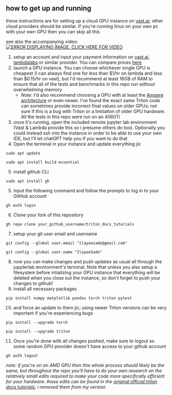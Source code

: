 ## how to get up and running
these instructions are for setting up a cloud GPU instance on [vast.ai](https://vast.ai); other cloud providers should be similar. If you're running linux on your own pc with your own GPU then you can skip all this

see also the accompanying video:
[![ERROR DISPLAYING IMAGE, CLICK HERE FOR VIDEO](https://img.youtube.com/vi/mmRlZKFLAvE/0.jpg)](https://www.youtube.com/watch?v=mmRlZKFLAvE)

1. setup an account and input your payment information on [vast.ai](https://vast.ai), [lambdalabs](https://lambdalabs.com) or similar provider. You can compare prices [here](https://cloud-gpus.com)
2. launch a GPU instance. You can choose whichever single GPU is cheapest (I can always find one for less than $1/hr on lambda and less than $0.15/hr on vast), but I'd recommend at least 16GB of RAM to ensure that all of the tests and benchmarks in this repo run without overwhelming memory. 
    - *Note:* I'd also recommend choosing a GPU with at least the [Ampere architecture](https://en.wikipedia.org/wiki/Ampere_(microarchitecture)) or even newer. I've found the exact same Triton code can sometimes provide incorrect final values on older GPUs; not sure if this is a bug with Triton or a limitation of older GPU hardware. All the tests in this repo were run on an 4060Ti
3. once it's running, open the included remote jupyter lab environment (Vast & Lambda provide this so i presume others do too). Optionally you could instead ssh into the instance in order to be able to use your own IDE, but I'll let chatGPT help you if you want to do that
4. Open the terminal in your instance and update everything jic
```
sudo apt update
```
```
sudo apt install build-essential
```
5. install github CLI
```
sudo apt install gh
```
5. Input the following command and follow the prompts to log in to your GitHub account
```
gh auth login
```
6. Clone your fork of this repository
```
gh repo clone your_github_username/triton_docs_tutorials
```
7. setup your git user email and username
```
git config --global user.email "ilayeesade@gmail.com"
```
```
git config --global user.name "IlayeeSade"
```
8. now you can make changes and push updates as usual all through the jupyterlab environment's terminal. Note that unless you also setup a filesystem before intializing your GPU instance that everything will be deleted when you close out the instance, so don't forget to push your changes to github!
9. install all necessary packages
```
pip install numpy matplotlib pandas torch triton pytest
```
10. and force an update to them jic; using newer Triton versions can be very important if you're experiencing bugs
```
pip install --upgrade torch
```
```
pip install --upgrade triton
```
11. Once you're done with all changes pushed, make sure to logout so some random GPU provider doesn't have access to your github account
```
gh auth logout
```

*note: if you're on an AMD GPU then this whole process should likely be the same, but throughout the repo you'll have to do your own research on the relatively small edits required to make your code more specifically efficient for your hardware. those edits can be found in the [original official triton docs tutorials](https://triton-lang.org/main/getting-started/tutorials/index.html); i removed them from my version*